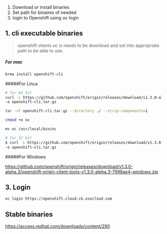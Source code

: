 1.  Download or install binaries
2.  Set path for binaires of needed
3.  login to Openshift using  oc login 

## 1. cli executable binaries
> openshift clients *oc*  is needs to be download and set into appropriate path to be able to use.

##### For mac
```sh
brew install openshift-cli
```

#####For Linux
```sh
# for 64 bit
curl -L https://github.com/openshift/origin/releases/download/v1.3.0-alpha.3/openshift-origin-client-tools-v1.3.0-alpha.3-7998ae4-linux-64bit.tar.gz \
-o openshift-cli.tar.gz
```
```sh
tar -xf openshift-cli.tar.gz --directory ./ --strip-components=1
```
```sh
chmod +x oc
```
```sh
mv oc /usr/local/bin/oc
```

```sh
# for 32 bit
$ curl -L https://github.com/openshift/origin/releases/download/v1.3.0-alpha.3/openshift-origin-client-tools-v1.3.0-alpha.3-7998ae4-linux-32bit.tar.gz \
-o openshift-cli.tar.gz

```

#####For Windows

https://github.com/openshift/origin/releases/download/v1.3.0-alpha.3/openshift-origin-client-tools-v1.3.0-alpha.3-7998ae4-windows.zip


## 3. Login 

```sh
oc login https://openshift.cloud.ck.osecloud.com
```


## Stable binaries  
https://access.redhat.com/downloads/content/290





